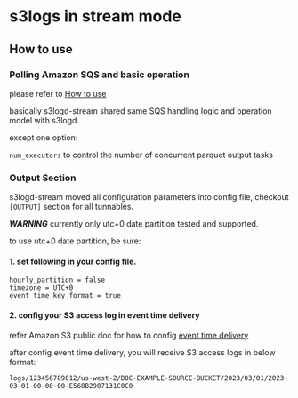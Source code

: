 # s3logs in stream mode

## How to use
### Polling Amazon SQS and basic operation

please refer to [How to use](../s3logd/README.md#how-to-use)

basically s3logd-stream shared same SQS handling logic and operation model with s3logd.

except one option:

```num_executors``` to control the number of concurrent parquet output tasks

### Output Section

s3logd-stream moved all configuration parameters into config file, checkout ```[OUTPUT]``` section for all tunnables.

***WARNING*** currently only utc+0 date partition tested and supported.

to use utc+0 date partition, be sure:

#### 1. set following in your config file.

```
hourly_partition = false
timezone = UTC+0
event_time_key_format = true
```

#### 2. config your S3 access log in event time delivery

refer Amazon S3 public doc for how to config [event time delivery](https://docs.aws.amazon.com/AmazonS3/latest/userguide/ServerLogs.html#server-access-logging-overview)

after config event time delivery, you will receive S3 access logs in below format:

```logs/123456789012/us-west-2/DOC-EXAMPLE-SOURCE-BUCKET/2023/03/01/2023-03-01-00-00-00-E568B2907131C0C0```
